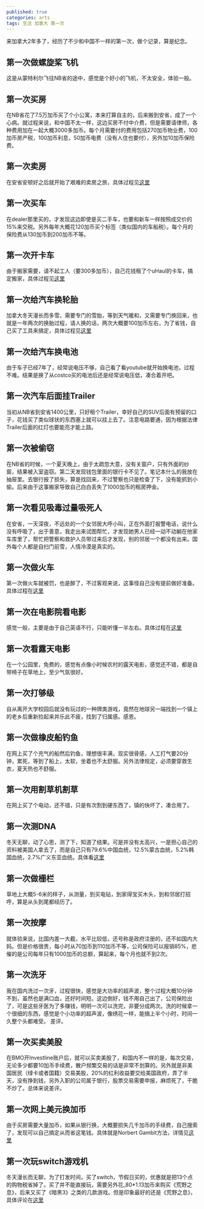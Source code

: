 ```yaml
---
published: true
categories: arts
tags: 生活 加拿大 第一次
---
```

来加拿大2年多了，经历了不少和中国不一样的第一次，做个记录，算是纪念。

## 第一次做螺旋桨飞机

这是从蒙特利尔飞往NB省的途中，感觉是个好小的飞机，不太安全，体验一般。

## 第一次买房

在NB省花了7.5万加币买了个小公寓，本来打算自主的，后来搬到安省，成了一个心病。就过程来说，和中国不太一样，这边买房不付中介费，但是需要请律师，各种费用加在一起大概3000多加币。每个月需要付的费用包括270加币物业费，100加币房产税，100加币利息，50加币电费（没有人住也要付），另外加10加币保险费。

## 第一次卖房

在安省安顿好之后就开始了艰难的卖房之旅，具体过程见[这里](https://yuanqingfei.me/arts/%E7%97%9B%E8%8B%A6%E7%9A%84%E5%8A%A0%E6%8B%BF%E5%A4%A7%E5%8D%96%E6%88%BF%E8%AE%B0%E5%BD%95/)

## 第一次买车

在dealer那里买的，才发现这边即使是买二手车，也要和新车一样按照成交价的15%来交税。另外每年大概花120加币买个标签（类似国内的车船税）。每个月的保险费从130加币到200加币不等。

## 第一次开卡车

由于搬家需要，请不起工人（要300多加币），自己花钱租了个uHaul的卡车，搞定搬家，具体过程见[这里](https://yuanqingfei.me/arts/%E5%8A%A0%E6%8B%BF%E5%A4%A7%E6%90%AC%E5%AE%B6%E8%AE%B0/)

## 第一次给汽车换轮胎

加拿大冬天漫长而多雪，需要专门的雪胎，等到天气暖和，又需要专门换回来，也就是一年两次的换胎过程，请人换的话，两次大概要100加币左右，为了省钱，自己买了工具来搞定，具体过程见[这里](https://yuanqingfei.me/arts/%E7%AC%AC%E4%B8%80%E6%AC%A1%E8%87%AA%E5%B7%B1%E6%8D%A2%E8%BD%AE%E8%83%8E/)

## 第一次给汽车换电池

由于车子已经7年了，经常说电压不够，自己看了看youtube就开始换电池，过程不难。结果是换了从costco买的电池后还是经常说电压低，凑合着开吧。

## 第一次汽车后面挂Trailer

当初从NB省到安省1400公里，只好租个Trailer，幸好自己的SUV后面有预留的口子，花钱买了类似球状的东西塞上就可以挂上去了。注意电路要通，因为根据法律Trailer后面的红灯也要能亮才能上路。

## 第一次被偷窃

在NB省的时候，一个夏天晚上，由于太疏忽大意，没有关窗户，只有外面的纱窗，结果被入室盗窃。第二天发现钱包里面的银行卡不见了。笔记本什么的我放在抽屉里。去银行报了损失，算是找回来，不过警察也只是检查了下，没有能抓到小偷。后来由于这事搬家导致自己白白丢失了1000加币的租房押金。

## 第一次看见吸毒过量吸死人

在安省，一天深夜，不远处的一个女邻居大呼小叫，正在外面打报警电话，说什么没有呼吸了，出于善意，我走出来试图帮忙，才发现她男人已经一动不动躺在他家车库里了，帮忙把警察和救护人员带过来后才发现，别的邻居一个都没有出来。国外每个人都是自扫门前雪，人情冷漠是真实的。

## 第一次做火车

第一次做火车就被罚，也是醉了，不过客观来说，这事怪自己没有提前做好准备。具体过程在[这里](https://yuanqingfei.me/arts/%E7%AC%AC%E4%B8%80%E6%AC%A1%E5%81%9A%E5%8A%A0%E6%8B%BF%E5%A4%A7%E7%81%AB%E8%BD%A6/)

## 第一次在电影院看电影

感觉一般，主要是由于自己英语不行，只能听懂一半左右。具体过程在[这里](https://yuanqingfei.me/arts/%E5%8A%A0%E6%8B%BF%E5%A4%A7%E8%A7%82%E5%BD%B1%E8%AE%B0/)

## 第一次看露天电影

在一个公园里，免费的，感觉有点像小时候农村的露天电影，感觉还不错，都是自带椅子在草地上，至少气氛很好。

## 第一次打够级

自从离开大学校园后就没有玩过的一种牌类游戏，竟然在地球另一端找到一个镇上的老乡后重新捡起来并乐此不疲，找到了归属感。感恩。

## 第一次做橡皮船钓鱼

在网上买了个充气的船然后钓鱼，理想很丰满，现实很骨感，人工打气要20分钟，累死，等到了船上，太软，坐着也不太舒服。另外法律规定，必须要穿救生衣，夏天热也不舒服。

## 第一次用割草机割草

在网上买了个电动，还不错，只是有次割到硬东西了，镇的快坏了，凑合用了。

## 第一次测DNA

冬天无聊，动了心思，测了下，知道了结果。可是并没有太高兴，一是担心自己的资料被美国人拿去了，而是自己只有79.6%中国血统，12.5%蒙古血统，5.2%韩国血统，2.7%广义东亚血统。具体看[这里](https://yuanqingfei.me/arts/%E5%8D%95%E5%80%8D%E4%BD%93/)

## 第一次做栅栏

草地上大概5-6米的样子，从测量，到买电钻，到家得宝买木头，到和邻居打招呼，算是从头到尾都经历了。

## 第一次按摩

就体验来说，比国内差一大截，水平比较低，还号称是政府注册的，还不如国内大妈。但是价格很贵，每小时从70加币到110加币不等，公司保险可以报销85%，悲催的是公司每年只有1000加币的总额，算起来，每个月也就不到2次。 

## 第一次洗牙

我在国内洗过一次牙，过程很快，感觉是大功率的超声波，整个过程大概10分钟不到，虽然也是满口血，还好时间短。这边倒好，钱不用自己出了，公司保险出了，可是这些牙医为了多赚钱，明明一次可以洗完，非要分成两次。洗的时候拿一个很细的东西，感觉是个小功率的超声波，像绣花一样，能搞上半个小时，时间一久整个头都难受。 差评。

## 第一次买卖美股

在BMO开Investline账户后，就可以买卖美股了，和国内不一样的是，每次交易，无论多少都要10加币手续费，散户频繁交易的话是非常不划算的。另外就是非美国居民（绿卡或者国籍）交易美股，20%的红利收益要交给美国政府，弄了半天，没有挣到钱，另外入职的公司属于银行，股票交易需要申报，麻烦死了，干脆不炒了。总体来说差评。

## 第一次网上美元换加币

由于买房需要大量加币，如果从银行换，大概要损失几千加币的手续费，自己搜索了，发现可以自己搞定从而省这笔钱。具体就是Norbert Gambit方法，详情见[这里](https://yuanqingfei.me/technique/Exchange-%E7%94%A8Norbert-Gambit%E6%96%B9%E6%B3%95%E5%85%91%E6%8D%A2%E7%BE%8E%E5%85%83%E5%92%8C%E5%8A%A0%E5%B8%81/)

## 第一次玩switch游戏机

冬天漫长而无聊，为了打发时间，买了switch，节假日买的，优惠就是把13个点的购物税省掉了。买了并不能直接玩，需要另外花_80*1.13加币来购买《荒野之息》，后来又买了《暗黑3》之类的几款游戏。但是印象最好的还是《荒野之息》，具体评论在[这里](https://yuanqingfei.me/entertainment/%E8%8D%92%E9%87%8E%E4%B9%8B%E6%81%AF/)
